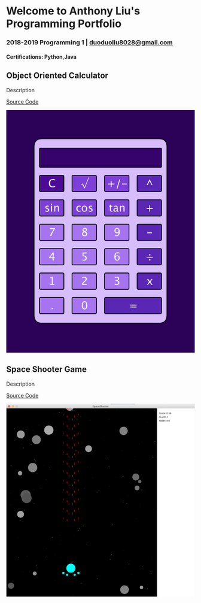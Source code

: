 # Welcome to Anthony Liu's Programming Portfolio
### 2018-2019 Programming 1 | duoduoliu8028@gmail.com
#### Certifications: Python,Java

## Object Oriented Calculator
Description

[Source Code](https://github.com/pwnkickfly/2019Programing1Portfolio/blob/master/Calc/Calculator.zip)

![Calculator](https://github.com/pwnkickfly/2019Programing1Portfolio/blob/master/Calc/Calc01.png?raw=true)

## Space Shooter Game
Description

[Source Code](https://github.com/pwnkickfly/2019Programing1Portfolio/blob/master/SpaceShooter/SpaceShooter.zip)

![SpaceShooter](https://github.com/pwnkickfly/2019Programing1Portfolio/blob/master/SpaceShooter/SpaceS01.png)
